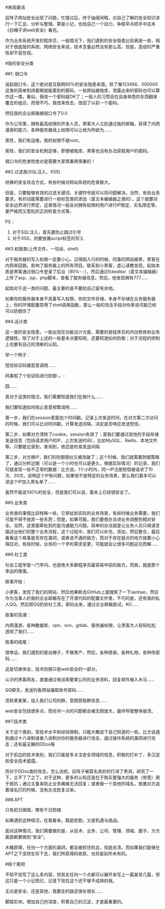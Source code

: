 #来段废话

前阵子网站安全出现了问题，忙碌过后，终于抽得闲暇，对自己了解的安全知识进行一下汇总、分析与整理。算是小记，也给自己一个动力，争取早点把手中这本《白帽子讲web安全》看完。

作为业务系统开发的程序员，一般情况下，我们遇到的安全隐患比较表层一些，相对于很底层的系统、网络安全来说，技术含量必然没有那么高，但是，造成的严重性却不容忽视。

#我的安全分类

##1. 弱口令

说起弱口令，这个绝对是互联网90%的安全隐患来源。除了像123456、000000这类的简单到闭着眼就能蒙到的密码，一些网站被拖库，泄露出来的密码也可以算作这一类。看似，我改一个密码就OK了；一般人的习惯会在自身熟悉的东西翻来覆去的组合，而很不巧，我改来改去，改回了以前一个密码。

然后我的企业邮箱被弱口令了0.0

作为公司里，拥有最高权限的开发人员，黑客大人立刻通过我的邮箱，获得了内网漫游的能力，各种服务器线上权限可以让他为所欲为……

索性，我们有运维，我的权限不是root。

索性，我们的安全机制足够，即便被拖库，黑客也没有办法获取用户的密码。

弱口令的危害性绝对是需要大家慎重再慎重的！

##2.过滤类(SQL注入、XSS)

经典的安全攻击方式，有些时候对网站系统的危害极大。

但是，只要能够有效的过滤关键词、关键符号就可以将问题解决。当然，有些业务要求，有的功能需要进行一些标签类的添加（富文本编辑器之类的），这个就要对安全边界进行界定，这类情况一般会对拥有权限的用户进行IP限定、实名限定等，更严格而又宽松的正则检查方式等。

PS：
1. 对于SQL注入，首先要防止跳过引号
2. 对于XSS，则要放置script标签的写入

##3.权限类(上传文件、一句话、shell)

对于服务器的写入权限一定要小心，记得刚入行的时候，同事的网站被黑，黑客在内网来回跳，影响了服务器上的所有项目。联系到小黑客，虚心请教发现，起始本质是黑客通过弱口令登录了后台（90%-.-），然后通过fckeditor（富文本编辑器）上传了asp、jsp、php脚本，查看了服务器信息。然后，他发现拥有777……

起始对于这一类的问题，最主要的是不要给自己留有余地。

如果你的服务器本身不具备写入权限，你的文件存储，本身不存储在业务服务器上，你的环境配置禁用了shell调用函数，那么一般的攻击手段对你来说可能已经可以防御住了

##4.设计类

这一类的安全隐患，一般出现在功能设计方面，需要的是程序员的内功修炼和业务逻辑性。除了对于上述的一些基本点要知晓，还要知道如何防御；对于流程的控制上也要有自己的清晰的认知。

举一个例子：

短信验证码被恶意调用……

同事假了个验证码进行防御-。-

囧……

真对于这类的情况，我们需要知道我们在做什么……

我们要知道如何阻止恶意频繁调用……

第一步，我们在session里面加个时间戳，记录上次发送时间，在对方第二次访问的时候，我们可以比对时间戳，计算发送间隔，决定是否响应发送短信。

第二步，如果对方清除了cookie，session失效了；那我们要通过其他的手段存储发送信息（包括请求用户的IP、上次发送时间），比如MySQL、Redis、本地文件等，只要能记录到，查询到，依旧是检查发送间隔

第三步，对方换IP，我们的防御貌似又被攻破了；这个时候，我们就需要防御策略了，通过分析近期（可以是一个小时也可以是更久，根据实际情况）的记录，我们可疑发现一些不正常的数据：比方说，1个小时内，同一IP注册短信被请求了10次、20次，说明这个IP有问题，如果他不是特定的业务场景，那么我们基本可以讲这个IP加入黑名单了……

虽然不能说100%的安全，但是我们可以说，基本上已经很安全了。

##5.业务类

业务类的事情比较特殊一些，它牵扯到实际的业务场景，有些时候业务需要，我们可能不得不放弃一些东西；但是，如果可能，我们要想办法讲业务调整到相对安全。当然，这里面牵扯到的是沟通能力问题。简单的办法就是让业务人员只用语言描述出他们的整个业务流程，这个过程中，我们可以补充，添加，然后整合，最后看看这个故事是否存在漏洞，或者说不通的敌方，而对于存在疑点的地方就要小心得应对。有些时候，业务的一个字的需求变更，可能就会让很多问题迎刃而解……

##6.社工类

社会工程学是一门学问，也是绝大多数程序员最容易中招的敌方。而我，就是那个幸运的傻蛋。

故事开始：

小黑客，发现了我们的网站，然后他果断去GitHub上面搜索了一下sanhao，然后作为当事人的我的企业邮箱写在了开源代码的配置文件里，不巧的是，还有我的私人QQ。然后把QQ扔到社工库，密码出来，通过企业邮箱尝试，KO……

故事的高潮：

内网漫游，各种数据库、vpn、svn、gitlab、服务器权限，让黑客大人轻轻松松透视了我们……

故事的结尾：

很幸运，我们遇到的是白帽子，不做黑产，然后，各种感谢，各种礼物，各种改密码……

这是切身体会，技术防御只是web安全的一部分。

认识的黑客网友，直接通过电话索要某公司的业务资料，回复邮件植入木马……

QQ聊天，发送钓鱼网站骗取账号密码……

谎称某某某，加入我们公司的群，意图获取群信息……

web安全包括很多点，而任何一点的问题都会被无限放大，最终导致整体崩溃。

##7.技术类

关于这个类别，受技术水平和经验限制，只能大概说下自己知道的一些。比方说遇到通过十六进制或者八进制对你的服务器进行攻击、通过操作系统的漏洞进行攻击；还有最无解的DDos等

对于前边的技术类别，我们只能是多关注安全领域的信息，积极的打补丁，多沉淀些安全技术底蕴。

而对于DDos类的攻击，怎么说呢。前阵子被莫名其妙的打进了黑洞，研究了一下，又不了了之了。对于这种，更多的认知还是在于购买更强大的服务（带宽）用于抵抗；通过主备来防止业务瘫痪无法回复；或者做一个其他的域名，放置对方追着域名打的时候，没有办法恢复过来。

##8.APT

只有前日做贼，哪有千日防贼

如果遇到这种情况，在我看来，既是悲剧，又是机遇与挑战。

面对这种情况，我们需要做的是，从技术、业务、公司、管理、领域、圈子，方方面面都要做到“安全”。

木桶原理，任何一个方面的漏洞，都会被抓住机会，彻底击溃。而如果我们能够在APT之下坚持生存下去，我们所获得的收获，也将是前所未有的。


#结个尾吧

不知不觉写了这么多内容，但其实任何一个点都可以展开来写上一篇甚至几篇，但这只是一个小记而已，记录下现在这个还不够不成熟的我。

无论是安全、还是其他，我要走的路还很长很长……

脚踏实地，增加自己的深度，积累自己的沉淀，才是最重要的。
